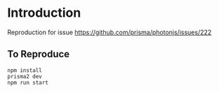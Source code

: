 # Introduction

Reproduction for issue https://github.com/prisma/photonjs/issues/222

## To Reproduce

```
npm install
prisma2 dev
npm run start
```
